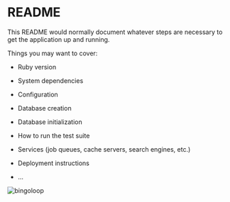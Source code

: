 # README

This README would normally document whatever steps are necessary to get the
application up and running.

Things you may want to cover:

* Ruby version

* System dependencies

* Configuration

* Database creation

* Database initialization

* How to run the test suite

* Services (job queues, cache servers, search engines, etc.)

* Deployment instructions

* ...




![bingoloop](https://user-images.githubusercontent.com/125716/117353857-48760480-ae76-11eb-9f81-023d26510db9.gif)
